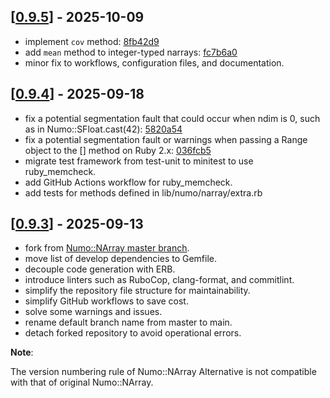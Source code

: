 ## [[0.9.5](https://github.com/yoshoku/numo-narray-alt/compare/v0.9.4...v0.9.5)] - 2025-10-09

- implement `cov` method: [8fb42d9](https://github.com/yoshoku/numo-narray-alt/commit/8fb42d967fd6280059cf4093a9abbd9d989bb904)
- add `mean` method to integer-typed narrays: [fc7b6a0](https://github.com/yoshoku/numo-narray-alt/commit/fc7b6a09abe50b363f3da7d3be28bfbc95e2e408)
- minor fix to workflows, configuration files, and documentation.

## [[0.9.4](https://github.com/yoshoku/numo-narray-alt/compare/v0.9.3...v0.9.4)] - 2025-09-18

- fix a potential segmentation fault that could occur when ndim is 0, such as in Numo::SFloat.cast(42): [5820a54](https://github.com/yoshoku/numo-narray-alt/commit/5820a54c8cd6dfcd3bfc1c86051ec85138db27f9)
- fix a potential segmentation fault or warnings when passing a Range object to the [] method on Ruby 2.x: [036fcb5](https://github.com/yoshoku/numo-narray-alt/commit/036fcb5b6d69aa2030a068abcdec9604777ea816)
- migrate test framework from test-unit to minitest to use ruby_memcheck.
- add GitHub Actions workflow for ruby_memcheck.
- add tests for methods defined in lib/numo/narray/extra.rb

## [[0.9.3](https://github.com/yoshoku/numo-narray-alt/compare/95c0525...725e090)] - 2025-09-13

- fork from [Numo::NArray master branch](https://github.com/ruby-numo/numo-narray/tree/95c05257349b954c027c2284834408736244662a).
- move list of develop dependencies to Gemfile.
- decouple code generation with ERB.
- introduce linters such as RuboCop, clang-format, and commitlint.
- simplify the repository file structure for maintainability.
- simplify GitHub workflows to save cost.
- solve some warnings and issues.
- rename default branch name from master to main.
- detach forked repository to avoid operational errors.

**Note**:

The version numbering rule of Numo::NArray Alternative is not compatible with that of original Numo::NArray.

